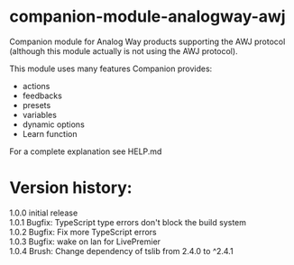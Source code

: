 # companion-module-analogway-awj

Companion module for Analog Way products supporting the AWJ protocol (although this module actually is not using the AWJ protocol).

This module uses many features Companion provides:

- actions
- feedbacks
- presets
- variables
- dynamic options
- Learn function

For a complete explanation see HELP.md

# Version history:

1.0.0 initial release  
1.0.1 Bugfix: TypeScript type errors don't block the build system  
1.0.2 Bugfix: Fix more TypeScript errors  
1.0.3 Bugfix: wake on lan for LivePremier  
1.0.4 Brush: Change dependency of tslib from 2.4.0 to ^2.4.1 
